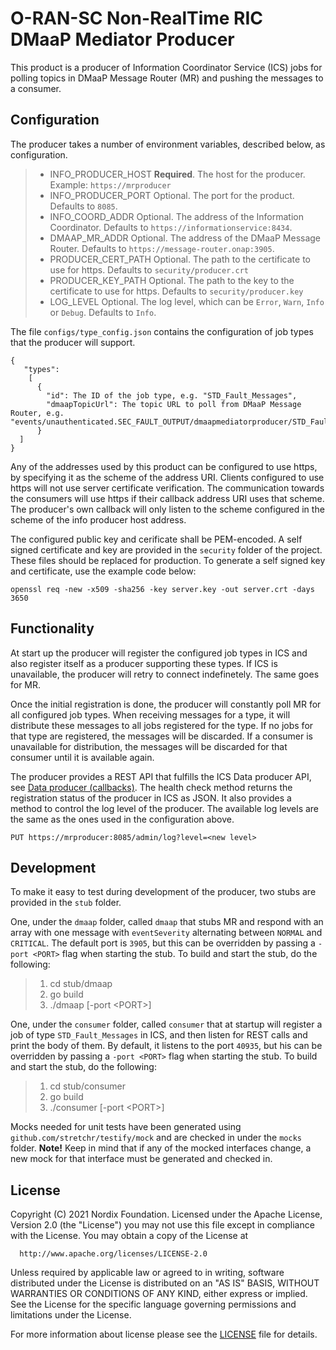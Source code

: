 # O-RAN-SC Non-RealTime RIC DMaaP Mediator Producer

This product is a producer of Information Coordinator Service (ICS) jobs for polling topics in DMaaP Message Router (MR) and pushing the messages to a consumer.

## Configuration

The producer takes a number of environment variables, described below, as configuration.

>- INFO_PRODUCER_HOST  **Required**. The host for the producer.                                   Example: `https://mrproducer`
>- INFO_PRODUCER_PORT  Optional. The port for the product.                                        Defaults to `8085`.
>- INFO_COORD_ADDR     Optional. The address of the Information Coordinator.                      Defaults to `https://informationservice:8434`.
>- DMAAP_MR_ADDR       Optional. The address of the DMaaP Message Router.                         Defaults to `https://message-router.onap:3905`.
>- PRODUCER_CERT_PATH  Optional. The path to the certificate to use for https.                    Defaults to `security/producer.crt`
>- PRODUCER_KEY_PATH   Optional. The path to the key to the certificate to use for https.         Defaults to `security/producer.key`
>- LOG_LEVEL           Optional. The log level, which can be `Error`, `Warn`, `Info` or `Debug`.  Defaults to `Info`.

The file `configs/type_config.json` contains the configuration of job types that the producer will support.

    {
       "types":
        [
          {
            "id": The ID of the job type, e.g. "STD_Fault_Messages",
            "dmaapTopicUrl": The topic URL to poll from DMaaP Message Router, e.g. "events/unauthenticated.SEC_FAULT_OUTPUT/dmaapmediatorproducer/STD_Fault_Messages"
          }
      ]
    }

Any of the addresses used by this product can be configured to use https, by specifying it as the scheme of the address URI. Clients configured to use https will not use server certificate verification. The communication towards the consumers will use https if their callback address URI uses that scheme. The producer's own callback will only listen to the scheme configured in the scheme of the info producer host address.

The configured public key and cerificate shall be PEM-encoded. A self signed certificate and key are provided in the `security` folder of the project. These files should be replaced for production. To generate a self signed key and certificate, use the example code below:

    openssl req -new -x509 -sha256 -key server.key -out server.crt -days 3650

## Functionality

At start up the producer will register the configured job types in ICS and also register itself as a producer supporting these types. If ICS is unavailable, the producer will retry to connect indefinetely. The same goes for MR.

Once the initial registration is done, the producer will constantly poll MR for all configured job types. When receiving messages for a type, it will distribute these messages to all jobs registered for the type. If no jobs for that type are registered, the messages will be discarded. If a consumer is unavailable for distribution, the messages will be discarded for that consumer until it is available again.

The producer provides a REST API that fulfills the ICS Data producer API, see [Data producer (callbacks)](<https://docs.o-ran-sc.org/projects/o-ran-sc-nonrtric/en/latest/ics-api.html#tag/Data-producer-(callbacks)>). The health check method returns the registration status of the producer in ICS as JSON. It also provides a method to control the log level of the producer. The available log levels are the same as the ones used in the configuration above.

    PUT https://mrproducer:8085/admin/log?level=<new level>

## Development

To make it easy to test during development of the producer, two stubs are provided in the `stub` folder.

One, under the `dmaap` folder, called `dmaap` that stubs MR and respond with an array with one message with `eventSeverity` alternating between `NORMAL` and `CRITICAL`. The default port is `3905`, but this can be overridden by passing a `-port <PORT>` flag when starting the stub. To build and start the stub, do the following:
>1. cd stub/dmaap
>2. go build
>3. ./dmaap [-port \<PORT>]

One, under the `consumer` folder, called `consumer` that at startup will register a job of type `STD_Fault_Messages` in ICS, and then listen for REST calls and print the body of them. By default, it listens to the port `40935`, but his can be overridden by passing a `-port <PORT>` flag when starting the stub. To build and start the stub, do the following:
>1. cd stub/consumer
>2. go build
>3. ./consumer [-port \<PORT>]

Mocks needed for unit tests have been generated using `github.com/stretchr/testify/mock` and are checked in under the `mocks` folder. **Note!** Keep in mind that if any of the mocked interfaces change, a new mock for that interface must be generated and checked in.

## License

Copyright (C) 2021 Nordix Foundation.
Licensed under the Apache License, Version 2.0 (the "License")
you may not use this file except in compliance with the License.
You may obtain a copy of the License at

      http://www.apache.org/licenses/LICENSE-2.0

Unless required by applicable law or agreed to in writing, software
distributed under the License is distributed on an "AS IS" BASIS,
WITHOUT WARRANTIES OR CONDITIONS OF ANY KIND, either express or implied.
See the License for the specific language governing permissions and
limitations under the License.

For more information about license please see the [LICENSE](LICENSE.txt) file for details.
